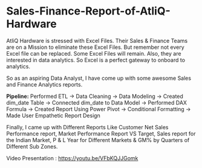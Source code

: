 # Sales-Finance-Report-of-AtliQ-Hardware

AtliQ Hardware is stressed with Excel Files. Their Sales & Finance Teams are on a Mission to eliminate these Excel Files. But remember not every Excel file
can be replaced. Some Excel Files will remain. Also, they are interested in data analytics. So Excel is a perfect gateway to onboard to analytics.

So as an aspiring Data Analyst, I have come up with some awesome Sales and Finance Analytics reports.

**Pipeline:**
Performed ETL -> Data Cleaning -> Data Modeling -> Created dim_date Table -> Connected dim_date to Data Model -> Performed DAX Formula
-> Created Report Using Power Pivot -> Conditional Formatting -> Made User Empathetic Report Design

Finally, I came up with Different Reports Like Customer Net Sales Performance report, Market Performance Report VS Target, Sales report for the Indian Market,
P & L Year for Different Markets & GM% by Quarters of Different Sub Zones.

Video Presentation : https://youtu.be/VFbKQJJGomk



